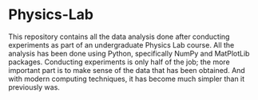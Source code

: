 # Physics-Lab

This repository contains all the data analysis done after conducting experiments as part of an undergraduate Physics Lab course. All the analysis has been done using Python, specifically NumPy and MatPlotLib packages. Conducting experiments is only half of the job; the more important part is to make sense of the data that has been obtained. And with modern computing techniques, it has become much simpler than it previously was. 
